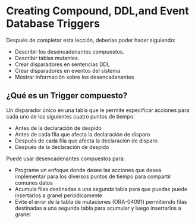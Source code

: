 # Creating Compound, DDL,and Event Database Triggers
Después de completar esta lección, deberías poder hacer
siguiendo:
- Describir los desencadenantes compuestos.
- Describir tablas mutantes.
- Crear disparadores en sentencias DDL
- Crear disparadores en eventos del sistema
- Mostrar información sobre los desencadenantes

## ¿Qué es un Trigger compuesto?
Un disparador único en una tabla que le permite especificar acciones para cada uno de los siguientes cuatro puntos de tiempo:
- Antes de la declaración de despido
- Antes de cada fila que afecta la declaración de disparo
- Después de cada fila que afecta la declaración de disparo
- Después de la declaración de despido


Puede usar desencadenantes compuestos para:
- Programe un enfoque donde desee las acciones que desea. implementar para los diversos puntos de tiempo para compartir comunes datos
- Acumula filas destinadas a una segunda tabla para que puedas puede insertarlos a granel periódicamente
- Evite el error de la tabla de mutaciones (ORA-04091) permitiendo filas destinadas a una segunda tabla para acumular y luego insertarlos a granel
